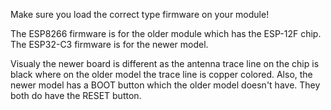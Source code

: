 Make sure you load the correct type firmware on your module!

The ESP8266 firmware is for the older module which has the ESP-12F chip. The ESP32-C3 firmware is for the newer model.

Visualy the newer board is different as the antenna trace line on the chip is black where on the older model the trace line is copper colored. Also, the newer model has a BOOT button which the older model doesn't have. They both do have the RESET button.
